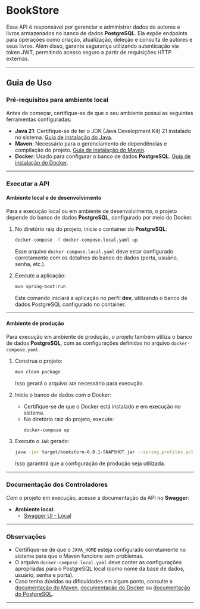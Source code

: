 # BookStore

Essa API é responsável por gerenciar e administrar dados de autores e livros armazenados no banco de dados **PostgreSQL**. Ela expõe endpoints para operações como criação, atualização, deleção e consulta de autores e seus livros. Além disso, garante segurança utilizando autenticação via token JWT, permitindo acesso seguro a partir de requisições HTTP externas.

---

## Guia de Uso

### Pré-requisitos para ambiente local

Antes de começar, certifique-se de que o seu ambiente possui as seguintes ferramentas configuradas:

- **Java 21**: Certifique-se de ter o JDK (Java Development Kit) 21 instalado no sistema. [Guia de instalação do Java](https://openjdk.org/install/).
- **Maven**: Necessário para o gerenciamento de dependências e compilação do projeto. [Guia de instalação do Maven](https://maven.apache.org/install.html).
- **Docker**: Usado para configurar o banco de dados **PostgreSQL**. [Guia de instalação do Docker](https://docs.docker.com/get-docker/).

---

### Executar a API

#### Ambiente local e de desenvolvimento
Para a execução local ou em ambiente de desenvolvimento, o projeto depende do banco de dados **PostgreSQL**, configurado por meio do Docker.

1. No diretório raiz do projeto, inicie o container do **PostgreSQL**:
   ```bash
   docker-compose -f docker-compose.local.yaml up
   ```

   Esse arquivo `docker-compose.local.yaml` deve estar configurado corretamente com os detalhes do banco de dados (porta, usuário, senha, etc.).

2. Execute a aplicação:
   ```bash
   mvn spring-boot:run
   ```

   Este comando iniciará a aplicação no perfil **dev**, utilizando o banco de dados PostgreSQL configurado no container.

---

#### Ambiente de produção
Para execução em ambiente de produção, o projeto também utiliza o banco de dados **PostgreSQL**, com as configurações definidas no arquivo `docker-compose.yaml`.

1. Construa o projeto:
   ```bash
   mvn clean package
   ```

   Isso gerará o arquivo `JAR` necessário para execução.

2. Inicie o banco de dados com o Docker:
    - Certifique-se de que o Docker está instalado e em execução no sistema.
    - No diretório raiz do projeto, execute:
      ```bash
      docker-compose up
      ```

3. Execute o `JAR` gerado:
   ```bash
   java -jar target/bookstore-0.0.1-SNAPSHOT.jar --spring.profiles.active=prod
   ```

   Isso garantirá que a configuração de produção seja utilizada.

---

### Documentação dos Controladores

Com o projeto em execução, acesse a documentação da API no **Swagger**:

- **Ambiente local**:
    - [Swagger UI - Local](http://localhost:8080/swagger-ui/index.html)
---

### Observações

- Certifique-se de que o `JAVA_HOME` esteja configurado corretamente no sistema para que o Maven funcione sem problemas.
- O arquivo `docker-compose.local.yaml` deve conter as configurações apropriadas para o PostgreSQL local (como nome da base de dados, usuário, senha e porta).
- Caso tenha dúvidas ou dificuldades em algum ponto, consulte a [documentação do Maven](https://maven.apache.org/guides/index.html), [documentação do Docker](https://docs.docker.com/) ou [documentação do PostgreSQL](https://www.postgresql.org/docs/).

---
